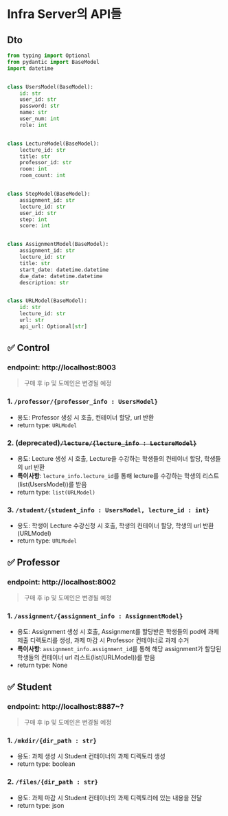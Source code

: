 # Infra Server의 API들

## Dto

```python
from typing import Optional
from pydantic import BaseModel
import datetime


class UsersModel(BaseModel):
    id: str
    user_id: str
    password: str
    name: str
    user_num: int
    role: int


class LectureModel(BaseModel):
    lecture_id: str
    title: str
    professor_id: str
    room: int
    room_count: int


class StepModel(BaseModel):
    assignment_id: str
    lecture_id: str
    user_id: str
    step: int
    score: int


class AssignmentModel(BaseModel):
    assignment_id: str
    lecture_id: str
    title: str
    start_date: datetime.datetime
    due_date: datetime.datetime
    description: str


class URLModel(BaseModel):
    id: str
    lecture_id: str
    url: str
    api_url: Optional[str]

```

## ✅ Control

### endpoint: http://localhost:8003

> 구매 후 ip 및 도메인은 변경될 예정

### 1. `/professor/{professor_info : UsersModel}`

- 용도: Professor 생성 시 호출, 컨테이너 할당, url 반환
- return type: `URLModel`

### 2. (deprecated)~~`/lecture/{lecture_info : LectureModel}`~~

- 용도: Lecture 생성 시 호출, Lecture을 수강하는 학생들의 컨테이너 할당, 학생들의 url 반환
- **특이사항**: `lecture_info.lecture_id`를 통해 lecture를 수강하는 학생의 리스트(list(UsersModel))를 받음
- return type: `list(URLModel)`

### 3. `/student/{student_info : UsersModel, lecture_id : int}`

- 용도: 학생이 Lecture 수강신청 시 호출, 학생의 컨테이너 할당, 학생의 url 반환(URLModel)
- return type: `URLModel`

## ✅ Professor

### endpoint: http://localhost:8002

> 구매 후 ip 및 도메인은 변경될 예정

### 1. `/assignment/{assignment_info : AssignmentModel}`

- 용도: Assignment 생성 시 호출, Assignment를 할당받은 학생들의 pod에 과제 제출 디렉토리를 생성, 과제 마감 시 Professor 컨테이너로 과제 수거
- **특이사항**: `assignment_info.assignment_id`를 통해 해당 assignment가 할당된 학생들의 컨테이너 url 리스트(list(URLModel))를 받음
- return type: None

## ✅ Student

### endpoint: http://localhost:8887~?

> 구매 후 ip 및 도메인은 변경될 예정

### 1. `/mkdir/{dir_path : str}`

- 용도: 과제 생성 시 Student 컨테이너의 과제 디렉토리 생성
- return type: boolean

### 2. `/files/{dir_path : str}`

- 용도: 과제 마감 시 Student 컨테이너의 과제 디렉토리에 있는 내용을 전달
- return type: json
